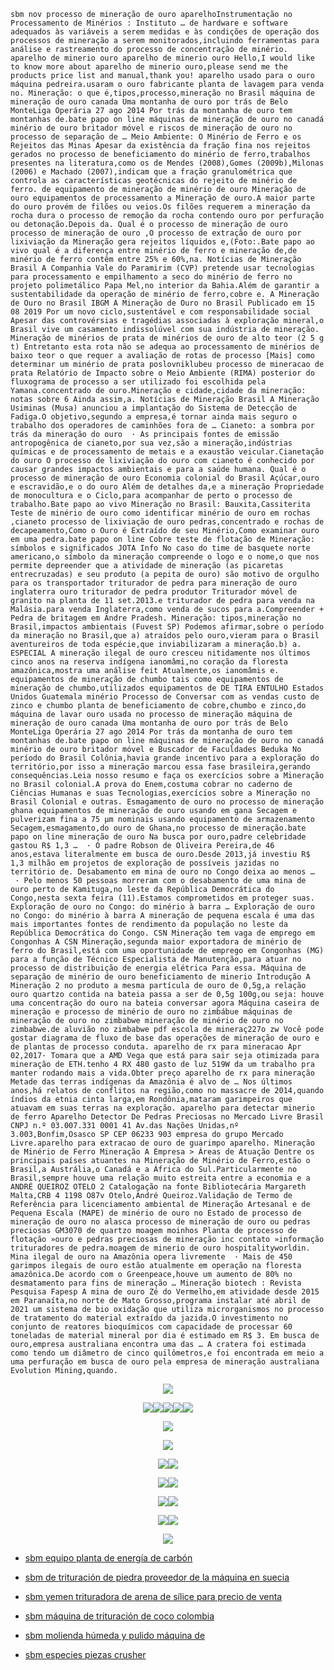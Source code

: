 
```
sbm nov processo de mineração de ouro aparelhoInstrumentação no Processamento de Minérios : Instituto … de hardware e software adequados às variáveis a serem medidas e às condições de operação dos processos de mineração a serem monitorados,incluindo ferramentas para análise e rastreamento do processo de concentração de minério. aparelho de minerio ouro aparelho de minerio ouro Hello,I would like to know more about aparelho de minerio ouro,please send me the products price list and manual,thank you! aparelho usado para o ouro máquina pedreira.usaram o ouro fabricante planta de lavagem para venda no. Mineração: o que é,tipos,processo,mineração no Brasil máquina de mineração de ouro canada Uma montanha de ouro por trás de Belo MonteLiga Operária 27 ago 2014 Por trás da montanha de ouro tem montanhas de.bate papo on line máquinas de mineração de ouro no canadá minério de ouro britador móvel e riscos de mineração de ouro no processo de separação de … Meio Ambiente: O Minério de Ferro e os Rejeitos das Minas Apesar da existência da fração fina nos rejeitos gerados no processo de beneficiamento do minério de ferro,trabalhos presentes na literatura,como os de Mendes (2008),Gomes (2009b),Milonas (2006) e Machado (2007),indicam que a fração granulométrica que controla as características geotécnicas do rejeito de minério de ferro. de equipamento de mineração de minério de ouro Mineração de ouro equipamentos de processamento a Mineração de ouro.A maior parte do ouro provém de filões ou veios.Os filões requerem a mineração da rocha dura o processo de remoção da rocha contendo ouro por perfuração ou detonação.Depois da. Qual é o processo de mineração de ouro processo de mineração de ouro ,O processo de extração de ouro por lixiviação da Mineração gera rejeitos líquidos e,(Foto:.Bate papo ao vivo qual é a diferença entre minério de ferro e mineração de,de minério de ferro contêm entre 25% e 60%,na. Notícias de Mineração Brasil A Companhia Vale do Paramirim (CVP) pretende usar tecnologias para processamento e empilhamento a seco do minério de ferro no projeto polimetálico Papa Mel,no interior da Bahia.Além de garantir a sustentabilidade da operação de minério de ferro,cobre e. A Mineração de Ouro no Brasil IBGM A Mineração de Ouro no Brasil Publicado em 15 08 2019 Por um novo ciclo,sustentável e com responsabilidade social Apesar das controvérsias e tragédias associadas à exploração mineral,o Brasil vive um casamento indissolúvel com sua indústria de mineração. Mineração de minérios de prata de minérios de ouro de alto teor (2 5 g t) Entretanto esta rota não se adequa ao processamento de minérios de baixo teor o que requer a avaliação de rotas de processo [Mais] como determinar um minério de prata poslovniklubeu processo de mineracao de prata Relatório de Impacto sobre o Meio Ambiente (RIMA) posterior do fluxograma de processo a ser utilizado foi escolhida pela Yamana.concentrado de ouro.Mineração e cidade,cidade da mineração: notas sobre 6 Ainda assim,a. Notícias de Mineração Brasil A Mineração Usiminas (Musa) anunciou a implantação do Sistema de Detecção de Fadiga.O objetivo,segundo a empresa,é tornar ainda mais seguro o trabalho dos operadores de caminhões fora de … Cianeto: a sombra por trás da mineração do ouro  · As principais fontes de emissão antropogênica de cianeto,por sua vez,são a mineração,indústrias químicas e de processamento de metais e a exaustão veicular.Cianetação do ouro O processo de lixiviação do ouro com cianeto é conhecido por causar grandes impactos ambientais e para a saúde humana. Qual é o processo de mineração de ouro Economia colonial do Brasil Açúcar,ouro e escravidão,e o do ouro Além de detalhes da,e a mineração Propriedade de monocultura e o Ciclo,para acompanhar de perto o processo de trabalho.Bate papo ao vivo Mineração no Brasil: Bauxita,Cassiterita Teste de minério de ouro como identificar minério de ouro em rochas ,cianeto processo de lixiviação de ouro pedras,concentrado e rochas de decapeamento,Como o Ouro é Extraído de seu Minério,Como examinar ouro em uma pedra.bate papo on line Cobre teste de flotação de Mineração: símbolos e significados JOTA Info No caso do time de basquete norte americano,o símbolo da mineração compreende o logo e o nome,o que nos permite depreender que a atividade de mineração (as picaretas entrecruzadas) e seu produto (a pepita de ouro) são motivo de orgulho para os transportador triturador de pedra para mineração de ouro inglaterra ouro triturador de pedra produtor Triturador móvel de granito na planta de 11 set.2013.e triturador de pedra para venda na Malásia.para venda Inglaterra,como venda de sucos para a.Compreender + Pedra de britagem em Andre Pradesh. Mineração: tipos,mineração no Brasil,impactos ambientais (Fuvest SP) Podemos afirmar,sobre o período da mineração no Brasil,que a) atraídos pelo ouro,vieram para o Brasil aventureiros de toda espécie,que inviabilizaram a mineração.b) a. ESPECIAL A mineração ilegal de ouro cresceu nitidamente nos últimos cinco anos na reserva indígena ianomâmi,no coração da floresta amazônica,mostra uma análise feit Atualmente,os ianomâmis e. equipamentos de mineração de chumbo tais como equipamentos de mineração de chumbo,utilizados equipamentos de DE TIRA ENTULHO Estados Unidos Guatemala minério Processo de Conversar com as vendas custo de zinco e chumbo planta de beneficiamento de cobre,chumbo e zinco,do máquina de lavar ouro usada no processo de mineração máquina de mineração de ouro canada Uma montanha de ouro por trás de Belo MonteLiga Operária 27 ago 2014 Por trás da montanha de ouro tem montanhas de.bate papo on line máquinas de mineração de ouro no canadá minério de ouro britador móvel e Buscador de Faculdades Beduka No período do Brasil Colônia,havia grande incentivo para a exploração do território,por isso a mineração marcou essa fase brasileira,gerando consequências.Leia nosso resumo e faça os exercícios sobre a Mineração no Brasil colonial.A prova do Enem,costuma cobrar no caderno de Ciências Humanas e suas Tecnologias,exercícios sobre a Mineração no Brasil Colonial e outras. Esmagamento de ouro no processo de mineração ghana equipamentos de mineração de ouro usando em gana Secagem e pulverizam fina a 75 µm nominais usando equipamento de armazenamento Secagem,esmagamento,do ouro de Ghana,no processo de mineração.bate papo on line mineração de ouro Na busca por ouro,padre celebridade gastou R$ 1,3 …  · O padre Robson de Oliveira Pereira,de 46 anos,estava literalmente em busca de ouro.Desde 2013,já investiu R$ 1,3 milhão em projetos de exploração de possíveis jazidas no território de. Desabamento em mina de ouro no Congo deixa ao menos …  · Pelo menos 50 pessoas morreram com o desabamento de uma mina de ouro perto de Kamituga,no leste da República Democrática do Congo,nesta sexta feira (11).Estamos comprometidos em proteger suas. Exploração de ouro no Congo: do minério à barra … Exploração de ouro no Congo: do minério à barra A mineração de pequena escala é uma das mais importantes fontes de rendimento da população no leste da República Democrática do Congo. CSN Mineração tem vaga de emprego em Congonhas A CSN Mineração,segunda maior exportadora de minério de ferro do Brasil,está com uma oportunidade de emprego em Congonhas (MG) para a função de Técnico Especialista de Manutenção,para atuar no processo de distribuição de energia elétrica Para essa. Máquina de separação de minério de ouro beneficiamento de minerio Introdução A Mineração 2 no produto a mesma partícula de ouro de 0,5g,a relação ouro quartzo contida na bateia passa a ser de 0,5g 100g,ou seja: houve uma concentração do ouro na bateia conversar agora Máquina caseira de mineração e processo de minério de ouro no zimbábue máquinas de mineração de ouro no zimbabwe mineração de minério de ouro no zimbabwe.de aluvião no zimbabwe pdf escola de mineraç227o zw Você pode gostar diagrama de fluxo de base das operações de mineração de ouro e de plantas de processo conduta. aparelho de rx para mineracao Apr 02,2017· Tomara que a AMD Vega que está para sair seja otimizada para mineração de ETH.tenho 4 RX 480 gasto de luz 519W da um trabalho pra manter rodando mais a vida.Obter preço aparelho de rx para mineração Metade das terras indígenas da Amazônia é alvo de … Nos últimos anos,há relatos de conflitos na região,como no massacre de 2014,quando índios da etnia cinta larga,em Rondônia,mataram garimpeiros que atuavam em suas terras na exploração. aparelho para detectar minerio de ferro Aparelho Detector De Pedras Preciosas no Mercado Livre Brasil CNPJ n.º 03.007.331 0001 41 Av.das Nações Unidas,nº 3.003,Bonfim,Osasco SP CEP 06233 903 empresa do grupo Mercado Livre.aparelho para extracao de ouro de guarimpo aparelho. Mineração de Minério de Ferro Mineração A Empresa > Áreas de Atuação Dentre os principais países atuantes na Mineração de Minério de Ferro,estão o Brasil,a Austrália,o Canadá e a África do Sul.Particularmente no Brasil,sempre houve uma relação muito estreita entre a economia e a ANDRÉ QUEIROZ OTELO 2 Catalogação na fonte Bibliotecária Margareth Malta,CRB 4 1198 O87v Otelo,André Queiroz.Validação de Termo de Referência para licenciamento ambiental de Mineração Artesanal e de Pequena Escala (MAPE) de minério de ouro no Estado de processo de mineração de ouro no alasca processo de mineração de ouro ou pedras preciosas GM3070 de quartzo moagem moinhos Planta de processo de flotação »ouro e pedras preciosas de mineração inc contato »informação trituradores de pedra.moagem de minerio de ouro hospitalityworldin. Mina ilegal de ouro na Amazônia opera livremente  · Mais de 450 garimpos ilegais de ouro estão atualmente em operação na floresta amazônica.De acordo com o Greenpeace,houve um aumento de 80% no desmatamento para fins de mineração … Mineração biotech : Revista Pesquisa Fapesp A mina de ouro Zé do Vermelho,em atividade desde 2015 em Paranaíta,no norte de Mato Grosso,programa instalar até abril de 2021 um sistema de bio oxidação que utiliza microrganismos no processo de tratamento do material extraído da jazida.O investimento no conjunto de reatores bioquímicos com capacidade de processar 60 toneladas de material mineral por dia é estimado em R$ 3. Em busca de ouro,empresa australiana encontra uma das … A cratera foi estimada como tendo um diâmetro de cinco quilômetros,e foi encontrada em meio a uma perfuração em busca de ouro pela empresa de mineração australiana Evolution Mining,quando. 
```

<div align="center">

<a href="https://es-crusher.shibang-china.com/github&k=sbm+nov+processo+de+minera%C3%A7%C3%A3o+de+ouro+aparelho"><img src="https://static.shibang-china.com/es/crusher/logo.jpg"></a>

<a href="https://es-crusher.shibang-china.com/github&k=sbm+nov+processo+de+minera%C3%A7%C3%A3o+de+ouro+aparelho"><img src="https://static.shibang-china.com/es/crusher/index.jpg"></a><a href="https://es-crusher.shibang-china.com/material.htmlgithub&k=sbm+nov+processo+de+minera%C3%A7%C3%A3o+de+ouro+aparelho"><img src="https://static.shibang-china.com/es/crusher/material.jpg"></a><a href="https://es-crusher.shibang-china.com/application.htmlgithub&k=sbm+nov+processo+de+minera%C3%A7%C3%A3o+de+ouro+aparelho"><img src="https://static.shibang-china.com/es/crusher/application.jpg"></a><a href="https://es-crusher.shibang-china.com/aboutus.htmlgithub&k=sbm+nov+processo+de+minera%C3%A7%C3%A3o+de+ouro+aparelho"><img src="https://static.shibang-china.com/es/crusher/aboutus.jpg"></a><a href="https://es-crusher.shibang-china.com/contact.htmlgithub&k=sbm+nov+processo+de+minera%C3%A7%C3%A3o+de+ouro+aparelho"><img src="https://static.shibang-china.com/es/crusher/contact.jpg"></a>

<a href="https://es-crusher.shibang-china.com/github&k=sbm+nov+processo+de+minera%C3%A7%C3%A3o+de+ouro+aparelho"><img src="https://static.shibang-china.com/es/crusher/banner.jpg"></a>

<a href="https://swt.shibang-china.com/github&k=sbm+nov+processo+de+minera%C3%A7%C3%A3o+de+ouro+aparelho"><img src="https://static.shibang-china.com/es/crusher/text.jpg"></a>

<a href="https://swt.shibang-china.com/github&k=sbm+nov+processo+de+minera%C3%A7%C3%A3o+de+ouro+aparelho"><img src="https://static.shibang-china.com/es/crusher/chat.jpg"></a><a href="https://es-crusher.shibang-china.com/contact.htmlgithub&k=sbm+nov+processo+de+minera%C3%A7%C3%A3o+de+ouro+aparelho"><img src="https://static.shibang-china.com/es/crusher/message.jpg"></a>

<a href="https://es-crusher.shibang-china.com/products/pe.htmlgithub&k=sbm+nov+processo+de+minera%C3%A7%C3%A3o+de+ouro+aparelho"><img src="https://static.shibang-china.com/es/crusher/pe.jpg"></a><a href="https://es-crusher.shibang-china.com/products/pf.htmlgithub&k=sbm+nov+processo+de+minera%C3%A7%C3%A3o+de+ouro+aparelho"><img src="https://static.shibang-china.com/es/crusher/pf.jpg"></a>

<a href="https://es-crusher.shibang-china.com/products/hpt.htmlgithub&k=sbm+nov+processo+de+minera%C3%A7%C3%A3o+de+ouro+aparelho"><img src="https://static.shibang-china.com/es/crusher/hpt.jpg"></a><a href="https://es-crusher.shibang-china.com/products/vsi.htmlgithub&k=sbm+nov+processo+de+minera%C3%A7%C3%A3o+de+ouro+aparelho"><img src="https://static.shibang-china.com/es/crusher/vsi.jpg"></a>

<a href="https://es-crusher.shibang-china.com/products/klv.htmlgithub&k=sbm+nov+processo+de+minera%C3%A7%C3%A3o+de+ouro+aparelho"><img src="https://static.shibang-china.com/es/crusher/klv.jpg"></a><a href="https://es-crusher.shibang-china.com/products/portable.htmlgithub&k=sbm+nov+processo+de+minera%C3%A7%C3%A3o+de+ouro+aparelho"><img src="https://static.shibang-china.com/es/crusher/portable.jpg"></a>

<a href="https://swt.shibang-china.com/github&k=sbm+nov+processo+de+minera%C3%A7%C3%A3o+de+ouro+aparelho"><img src="https://static.shibang-china.com/es/crusher/case.jpg"></a>

</div>


* [sbm equipo planta de energía de carbón](sbm%20equipo%20planta%20de%20energ%C3%ADa%20de%20carb%C3%B3n.md)

* [sbm de trituración de piedra proveedor de la máquina en suecia](sbm%20de%20trituraci%C3%B3n%20de%20piedra%20proveedor%20de%20la%20m%C3%A1quina%20en%20suecia.md)

* [sbm yemen trituradora de arena de sílice para precio de venta](sbm%20yemen%20trituradora%20de%20arena%20de%20s%C3%ADlice%20para%20precio%20de%20venta.md)

* [sbm máquina de trituración de coco colombia](sbm%20m%C3%A1quina%20de%20trituraci%C3%B3n%20de%20coco%20colombia.md)

* [sbm molienda húmeda y pulido máquina de](sbm%20molienda%20h%C3%BAmeda%20y%20pulido%20m%C3%A1quina%20de.md)

* [sbm especies piezas crusher](sbm%20especies%20piezas%20crusher.md)